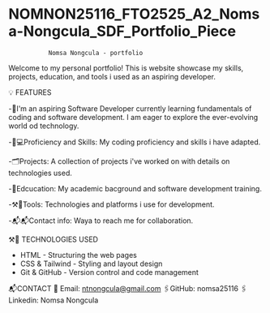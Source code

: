 # NOMNON25116_FTO2525_A2_Nomsa-Nongcula_SDF_Portfolio_Piece
               Nomsa Nongcula - portfolio


Welcome to my personal portfolio! This is website showcase my skills, projects, education, and tools i used as an aspiring developer.

💡 FEATURES

-🌱I'm an aspiring Software Developer currently learning fundamentals of coding and software development. I am eager to explore the ever-evolving world od technology.

-🎯💻Proficiency and Skills: My coding proficiency and skills i have adapted.

-🗂️Projects: A collection of projects i've worked on with details on technologies used.

-🏫Edcucation: My academic bacground and software development training.

-⚒️🧰Tools: Technologies and platforms i use for development.

-📬📬Contact info: Waya to reach me for collaboration.


⚒️🧰 TECHNOLOGIES USED

- HTML - Structuring the web pages
- CSS & Tailwind - Styling and layout design
- Git & GitHub - Version control and code management

📬CONTACT
📩 Email: ntnongcula@gmail.com
🖇️GitHub: nomsa25116
🖇️Linkedin: Nomsa Nongcula
